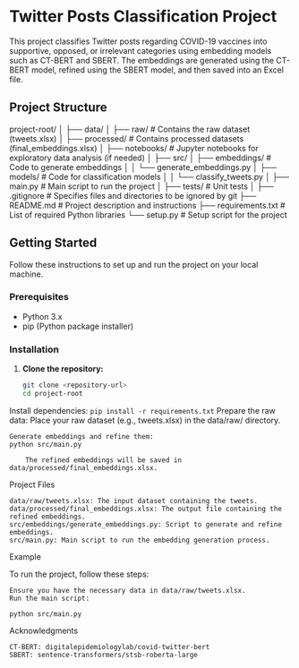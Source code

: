 # Twitter Posts Classification Project

This project classifies Twitter posts regarding COVID-19 vaccines into supportive, opposed, or irrelevant categories using embedding models such as CT-BERT and SBERT. The embeddings are generated using the CT-BERT model, refined using the SBERT model, and then saved into an Excel file.

## Project Structure

project-root/
│
├── data/
│ ├── raw/ # Contains the raw dataset (tweets.xlsx)
│ ├── processed/ # Contains processed datasets (final_embeddings.xlsx)
│
├── notebooks/ # Jupyter notebooks for exploratory data analysis (if needed)
│
├── src/
│ ├── embeddings/ # Code to generate embeddings
│ │ └── generate_embeddings.py
│ ├── models/ # Code for classification models
│ │ └── classify_tweets.py
│ ├── main.py # Main script to run the project
│
├── tests/ # Unit tests
│
├── .gitignore # Specifies files and directories to be ignored by git
├── README.md # Project description and instructions
├── requirements.txt # List of required Python libraries
└── setup.py # Setup script for the project

## Getting Started

Follow these instructions to set up and run the project on your local machine.

### Prerequisites

- Python 3.x
- pip (Python package installer)

### Installation

1. **Clone the repository:**
   ```sh
   git clone <repository-url>
   cd project-root
Install dependencies:
``` pip install -r requirements.txt ```
Prepare the raw data:
        Place your raw dataset (e.g., tweets.xlsx) in the data/raw/ directory.

    Generate embeddings and refine them:
    python src/main.py

        The refined embeddings will be saved in data/processed/final_embeddings.xlsx.

Project Files

    data/raw/tweets.xlsx: The input dataset containing the tweets.
    data/processed/final_embeddings.xlsx: The output file containing the refined embeddings.
    src/embeddings/generate_embeddings.py: Script to generate and refine embeddings.
    src/main.py: Main script to run the embedding generation process.

Example

To run the project, follow these steps:

    Ensure you have the necessary data in data/raw/tweets.xlsx.
    Run the main script:

    python src/main.py

Acknowledgments

    CT-BERT: digitalepidemiologylab/covid-twitter-bert
    SBERT: sentence-transformers/stsb-roberta-large
